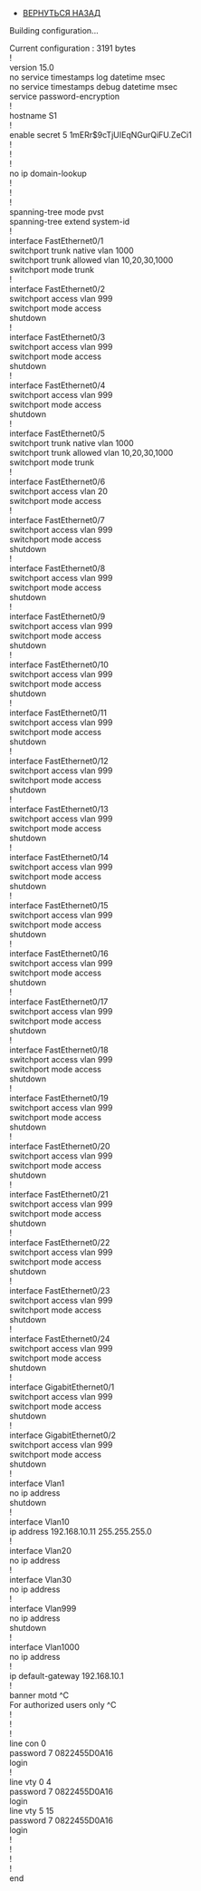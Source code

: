 - [ВЕРНУТЬСЯ НАЗАД](https://github.com/Art1shock/otus-networks/tree/main/labs/lab05)

Building configuration...  
  
Current configuration : 3191 bytes  
!  
version 15.0  
no service timestamps log datetime msec  
no service timestamps debug datetime msec  
service password-encryption  
!  
hostname S1  
!  
enable secret 5 $1$mERr$9cTjUIEqNGurQiFU.ZeCi1  
!  
!  
!  
no ip domain-lookup  
!  
!  
!  
spanning-tree mode pvst  
spanning-tree extend system-id  
!  
interface FastEthernet0/1  
 switchport trunk native vlan 1000  
 switchport trunk allowed vlan 10,20,30,1000  
 switchport mode trunk  
!  
interface FastEthernet0/2  
 switchport access vlan 999  
 switchport mode access  
 shutdown  
!  
interface FastEthernet0/3  
 switchport access vlan 999  
 switchport mode access  
 shutdown  
!  
interface FastEthernet0/4  
 switchport access vlan 999  
 switchport mode access  
 shutdown  
!  
interface FastEthernet0/5  
 switchport trunk native vlan 1000  
 switchport trunk allowed vlan 10,20,30,1000  
 switchport mode trunk  
!  
interface FastEthernet0/6  
 switchport access vlan 20  
 switchport mode access  
!  
interface FastEthernet0/7  
 switchport access vlan 999  
 switchport mode access  
 shutdown  
!  
interface FastEthernet0/8  
 switchport access vlan 999  
 switchport mode access  
 shutdown  
!  
interface FastEthernet0/9  
 switchport access vlan 999  
 switchport mode access  
 shutdown  
!  
interface FastEthernet0/10  
 switchport access vlan 999  
 switchport mode access  
 shutdown  
!  
interface FastEthernet0/11  
 switchport access vlan 999  
 switchport mode access  
 shutdown  
!  
interface FastEthernet0/12  
 switchport access vlan 999  
 switchport mode access  
 shutdown  
!  
interface FastEthernet0/13  
 switchport access vlan 999  
 switchport mode access  
 shutdown  
!  
interface FastEthernet0/14  
 switchport access vlan 999  
 switchport mode access  
 shutdown  
!  
interface FastEthernet0/15  
 switchport access vlan 999  
 switchport mode access  
 shutdown  
!  
interface FastEthernet0/16  
 switchport access vlan 999  
 switchport mode access  
 shutdown  
!  
interface FastEthernet0/17  
 switchport access vlan 999  
 switchport mode access  
 shutdown  
!  
interface FastEthernet0/18  
 switchport access vlan 999  
 switchport mode access  
 shutdown  
!  
interface FastEthernet0/19  
 switchport access vlan 999  
 switchport mode access  
 shutdown  
!  
interface FastEthernet0/20  
 switchport access vlan 999  
 switchport mode access  
 shutdown  
!  
interface FastEthernet0/21  
 switchport access vlan 999  
 switchport mode access  
 shutdown  
!  
interface FastEthernet0/22  
 switchport access vlan 999  
 switchport mode access  
 shutdown  
!  
interface FastEthernet0/23  
 switchport access vlan 999  
 switchport mode access  
 shutdown  
!  
interface FastEthernet0/24  
 switchport access vlan 999  
 switchport mode access  
 shutdown  
!  
interface GigabitEthernet0/1  
 switchport access vlan 999  
 switchport mode access  
 shutdown  
!  
interface GigabitEthernet0/2  
 switchport access vlan 999  
 switchport mode access  
 shutdown  
!  
interface Vlan1  
 no ip address  
 shutdown  
!  
interface Vlan10  
 ip address 192.168.10.11 255.255.255.0  
!  
interface Vlan20  
 no ip address  
!  
interface Vlan30  
 no ip address  
!  
interface Vlan999  
 no ip address  
 shutdown  
!  
interface Vlan1000  
 no ip address  
!  
ip default-gateway 192.168.10.1  
!  
banner motd ^C  
For authorized users only ^C  
!  
!  
!  
line con 0  
 password 7 0822455D0A16  
 login  
!  
line vty 0 4  
 password 7 0822455D0A16  
 login  
line vty 5 15  
 password 7 0822455D0A16  
 login  
!  
!  
!  
!  
end  
